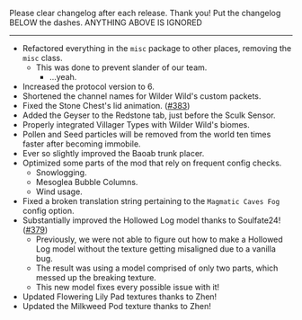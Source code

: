Please clear changelog after each release.
Thank you!
Put the changelog BELOW the dashes. ANYTHING ABOVE IS IGNORED

-----------------
- Refactored everything in the `misc` package to other places, removing the `misc` class.
  - This was done to prevent slander of our team.
    - ...yeah.
- Increased the protocol version to 6.
- Shortened the channel names for Wilder Wild's custom packets.
- Fixed the Stone Chest's lid animation. ([#383](https://github.com/FrozenBlock/WilderWild/issues/383))
- Added the Geyser to the Redstone tab, just before the Sculk Sensor.
- Properly integrated Villager Types with Wilder Wild's biomes.
- Pollen and Seed particles will be removed from the world ten times faster after becoming immobile.
- Ever so slightly improved the Baoab trunk placer.
- Optimized some parts of the mod that rely on frequent config checks.
  - Snowlogging.
  - Mesoglea Bubble Columns.
  - Wind usage.
- Fixed a broken translation string pertaining to the `Magmatic Caves Fog` config option.
- Substantially improved the Hollowed Log model thanks to Soulfate24! ([#379](https://github.com/FrozenBlock/WilderWild/issues/379))
    - Previously, we were not able to figure out how to make a Hollowed Log model without the texture getting misaligned due to a vanilla bug.
    - The result was using a model comprised of only two parts, which messed up the breaking texture.
    - This new model fixes every possible issue with it!
- Updated Flowering Lily Pad textures thanks to Zhen!
- Updated the Milkweed Pod texture thanks to Zhen!
